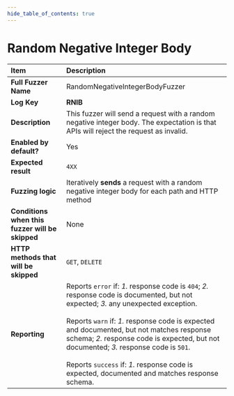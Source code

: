 ```yaml
--- 
hide_table_of_contents: true
---
```


# Random Negative Integer Body

| Item                                            | Description                                                                                                                                                                                                                                                                                                                                                                                                                                 |
|:------------------------------------------------|:--------------------------------------------------------------------------------------------------------------------------------------------------------------------------------------------------------------------------------------------------------------------------------------------------------------------------------------------------------------------------------------------------------------------------------------------|
| **Full Fuzzer Name**                            | RandomNegativeIntegerBodyFuzzer                                                                                                                                                                                                                                                                                                                                                                                                             |
| **Log Key**                                     | **RNIB**                                                                                                                                                                                                                                                                                                                                                                                                                                    |
| **Description**                                 | This fuzzer will send a request with a random negative integer body. The expectation is that APIs will reject the request as invalid.                                                                                                                                                                                                                                                                                                       |
| **Enabled by default?**                         | Yes                                                                                                                                                                                                                                                                                                                                                                                                                                         |
| **Expected result**                             | `4XX`                                                                                                                                                                                                                                                                                                                                                                                                                                       |
| **Fuzzing logic**                               | Iteratively **sends** a request with a random negative integer body for each path and HTTP method                                                                                                                                                                                                                                                                                                                                           |
| **Conditions when this fuzzer will be skipped** | None                                                                                                                                                                                                                                                                                                                                                                                                                                        |
| **HTTP methods that will be skipped**           | `GET`, `DELETE`                                                                                                                                                                                                                                                                                                                                                                                                                             |
| **Reporting**                                   | Reports `error` if: *1.* response code is `404`; *2.* response code is documented, but not expected; *3.* any unexpected exception. <br/><br/> Reports `warn` if: *1.* response code is expected and documented, but not matches response schema; *2.* response code is expected, but not documented; *3.* response code is `501`. <br/><br/> Reports `success` if: *1.* response code is expected, documented and matches response schema. | 
